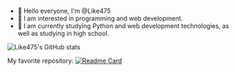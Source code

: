 - 👋 Hello everyone, I'm @Like475
- 👀 I am interested in programming and web development.
- 🌱 I am currently studying Python and web development technologies, as well as studying in high school.

![Like475's GitHub stats](https://github-readme-stats.vercel.app/api?username=Like475&theme=github_dark)

My favorite repository:
[![Readme Card](https://github-readme-stats.vercel.app/api/pin/?username=Like475&repo=lilial)](https://github.com/Like475/lilial)
